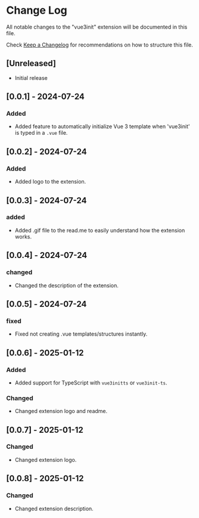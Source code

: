 # Change Log

All notable changes to the "vue3init" extension will be documented in this file.

Check [Keep a Changelog](http://keepachangelog.com/) for recommendations on how to structure this file.

## [Unreleased]

- Initial release

## [0.0.1] - 2024-07-24
### Added
- Added feature to automatically initialize Vue 3 template when 'vue3init' is typed in a `.vue` file.

## [0.0.2] - 2024-07-24
### Added
- Added logo to the extension.

## [0.0.3] - 2024-07-24
### added 
- Added .gif file to the read.me to easily understand how the extension works.

## [0.0.4] - 2024-07-24
### changed 
- Changed the description of the extension.

## [0.0.5] - 2024-07-24
### fixed
- Fixed not creating .vue templates/structures instantly.

## [0.0.6] - 2025-01-12
### Added
- Added support for TypeScript with `vue3initts` or `vue3init-ts`.
### Changed
- Changed extension logo and readme.

## [0.0.7] - 2025-01-12
### Changed
- Changed extension logo.

## [0.0.8] - 2025-01-12
### Changed
- Changed extension description.

